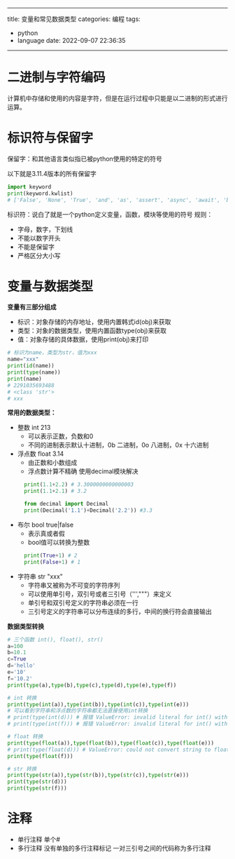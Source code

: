 
---
title: 变量和常见数据类型
categories: 编程
tags:
  - python
  - language
date: 2022-09-07 22:36:35
---

# 二进制与字符编码
计算机中存储和使用的内容是字符，但是在运行过程中只能是以二进制的形式进行运算。

# 标识符与保留字
保留字：和其他语言类似指已被python使用的特定的符号

以下就是3.11.4版本的所有保留字
```python
import keyword
print(keyword.kwlist)
# ['False', 'None', 'True', 'and', 'as', 'assert', 'async', 'await', 'break', 'class', 'continue', 'def', 'del', 'elif', 'else', 'except', 'finally', 'for', 'from', 'global', 'if', 'import', 'in', 'is', 'lambda', 'nonlocal', 'not', 'or', 'pass', 'raise', 'return', 'try', 'while', 'with', 'yield']
```

标识符：说白了就是一个python定义变量，函数，模块等使用的符号
规则：
- 字母，数字，下划线
- 不能以数字开头
- 不能是保留字
- 严格区分大小写

# 变量与数据类型

**变量有三部分组成**
- 标识：对象存储的内存地址，使用内置韩式id(obj)来获取
- 类型：对象的数据类型，使用内置函数type(obj)来获取
- 值：对象存储的具体数据，使用print(obj)来打印
```python
# 标识为name，类型为str，值为xxx
name="xxx"
print(id(name))
print(type(name))
print(name)
# 2291035693488
# <class 'str'>
# xxx
```

**常用的数据类型：**
- 整数 int 213
  - 可以表示正数，负数和0
  - 不同的进制表示默认十进制，0b 二进制，0o 八进制，0x 十六进制
- 浮点数 float 3.14
  - 由正数和小数组成
  - 浮点数计算不精确  使用decimal模块解决
  ```python
    print(1.1+2.2) # 3.3000000000000003
    print(1.1+2.1) # 3.2

    from decimal import Decimal
    print(Decimal('1.1')+Decimal('2.2')) #3.3
  ```
- 布尔 bool true|false
  - 表示真或者假
  - bool值可以转换为整数
  ```python
    print(True+1) # 2
    print(False+1) # 1
  ```
- 字符串 str "xxx"
  - 字符串又被称为不可变的字符序列
  - 可以使用单引号，双引号或者三引号（''',"""）来定义
  - 单引号和双引号定义的字符串必须在一行
  - 三引号定义的字符串可以分布连续的多行，中间的换行符会直接输出

**数据类型转换**
```python
# 三个函数 int(), float(), str()
a=100
b=10.1
c=True
d='hello'
e='10'
f='10.2'
print(type(a),type(b),type(c),type(d),type(e),type(f))

# int 转换
print(type(int(a)),type(int(b)),type(int(c)),type(int(e)))
# 可以看到字符串和浮点数的字符串都无法直接使用int转换
# print(type(int(d))) # 报错 ValueError: invalid literal for int() with base 10: 'hello'
# print(type(int(f))) # 报错 ValueError: invalid literal for int() with base 10: '10.2'

# float 转换
print(type(float(a)),type(float(b)),type(float(c)),type(float(e)))
# print(type(float(d))) # ValueError: could not convert string to float: 'hello'
print(type(float(f)))

# str 转换
print(type(str(a)),type(str(b)),type(str(c)),type(str(e)))
print(type(str(d)))
print(type(str(f)))
```

# 注释
- 单行注释 单个#
- 多行注释 没有单独的多行注释标记 一对三引号之间的代码称为多行注释

